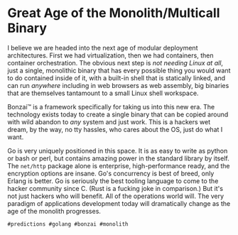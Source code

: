 # Great Age of the Monolith/Multicall Binary

I believe we are headed into the next age of modular deployment
architectures. First we had virtualization, then we had containers, then
container orchestration. The obvious next step is *not needing Linux at
all*, just a single, monolithic binary that has every possible thing you
would want to do contained inside of it, with a built-in shell that is
statically linked, and can run *anywhere* including in web browsers as
web assembly, big binaries that are themselves tantamount to a small
Linux shell workspace.

Bonzai™ is a framework specifically for taking us into this new era. The
technology exists today to create a single binary that can be copied
around with wild abandon to *any* system and just work. This is a
hackers wet dream, by the way, no tty hassles, who cares about the OS,
just do what I want.

Go is very uniquely positioned in this space. It is as easy to write as
python or bash or perl, but contains amazing power in the standard
library by itself. The `net/http` package alone is enterprise,
high-performance ready, and the encryption options are insane. Go's
concurrency is best of breed, only Erlang is better. Go is seriously the
best tooling language to come to the hacker community since C. (Rust is
a fucking joke in comparison.) But it's not just hackers who will
benefit. All of the operations world will. The very paradigm of
applications development today will dramatically change as the age of
the monolith progresses.

    #predictions #golang #bonzai #monolith
